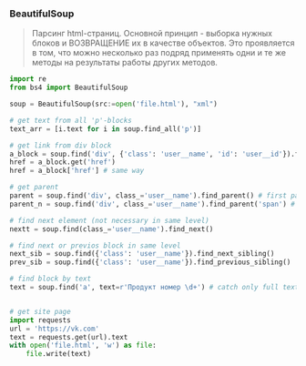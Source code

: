 ### BeautifulSoup

>Парсинг html-страниц. Основной принцип - выборка нужных блоков и ВОЗВРАЩЕНИЕ их в качестве объектов. Это проявляется в том, что можно несколько раз подряд применять одни и те же методы на результаты работы других методов.

```python
import re
from bs4 import BeautifulSoup

soup = BeautifulSoup(src:=open('file.html'), "xml")

# get text from all 'p'-blocks
text_arr = [i.text for i in soup.find_all('p')]

# get link from div block
a_block = soup.find('div', {'class': 'user__name', 'id': 'user__id'}).find('a', class_='a__class')
href = a_block.get('href')
href = a_block['href'] # same way

# get parent
parent = soup.find('div', class_='user__name').find_parent() # first parent in one higher level
parent_n = soup.find('div', class_='user__name').find_parent('span') # first span-parent

# find next element (not necessary in same level)
nextt = soup.find(class_='user__name').find_next()

# find next or previos block in same level
next_sib = soup.find({'class': 'user__name'}).find_next_sibling()
prev_sib = soup.find({'class': 'user__name'}).find_previous_sibling()

# find block by text
text = soup.find('a', text=r'Продукт номер \d+') # catch only full text or regular expression


# get site page
import requests
url = 'https://vk.com'
text = requests.get(url).text
with open('file.html', 'w') as file:
    file.write(text)
```